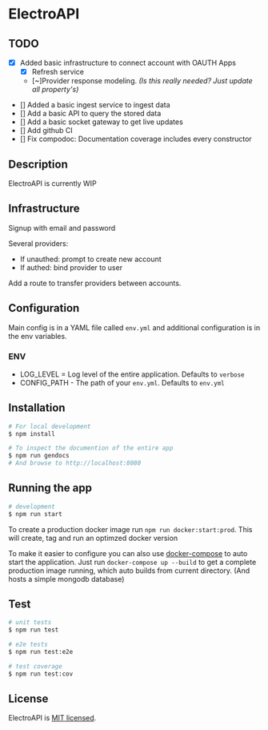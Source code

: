 # ElectroAPI

## TODO

- [x] Added basic infrastructure to connect account with OAUTH Apps
  - [x] Refresh service
  - [~]Provider response modeling. _(Is this really needed? Just update all property's)_
- [] Added a basic ingest service to ingest data
- [] Add a basic API to query the stored data
- [] Add a basic socket gateway to get live updates
- [] Add github CI
- [] Fix compodoc: Documentation coverage includes every constructor

## Description

ElectroAPI is currently WIP

## Infrastructure

Signup with email and password

Several providers:

- If unauthed: prompt to create new account
- If authed: bind provider to user

Add a route to transfer providers between accounts.

## Configuration

Main config is in a YAML file called `env.yml` and additional configuration is in the env variables.

### ENV

- LOG_LEVEL = Log level of the entire application. Defaults to `verbose`
- CONFIG_PATH - The path of your `env.yml`. Defaults to `env.yml`

## Installation

```bash
# For local development
$ npm install

# To inspect the documention of the entire app
$ npm run gendocs
# And browse to http://localhost:8080
```

## Running the app

```bash
# development
$ npm run start
```

To create a production docker image run `npm run docker:start:prod`.
This will create, tag and run an optimzed docker version

To make it easier to configure you can also use [docker-compose](https://docs.docker.com/compose/) to auto start the application. Just run `docker-compose up --build` to get a complete production image running, which auto builds from current directory. (And hosts a simple mongodb database)

## Test

```bash
# unit tests
$ npm run test

# e2e tests
$ npm run test:e2e

# test coverage
$ npm run test:cov
```

## License

ElectroAPI is [MIT licensed](LICENSE).
